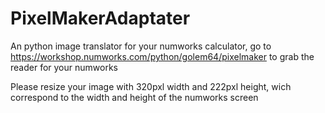 # PixelMakerAdaptater
An python image translator for your numworks calculator, go to https://workshop.numworks.com/python/golem64/pixelmaker to grab the reader for your numworks

Please resize your image with 320pxl width and 222pxl height, wich correspond to the width and height of the numworks screen
